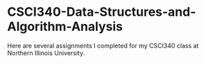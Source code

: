 # CSCI340-Data-Structures-and-Algorithm-Analysis
Here are several assignments I completed for my CSCI340 class at Northern Illinois University.
